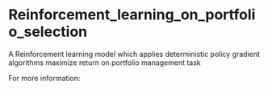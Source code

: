 # Reinforcement_learning_on_portfolio_selection
A Reinforcement learning model which applies deterministic policy gradient algorithms maximize return on portfolio management task

For more information:
